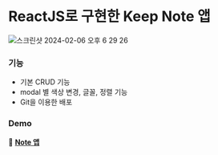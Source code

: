 # ReactJS로 구현한 Keep Note 앱

![스크린샷 2024-02-06 오후 6 29 26](https://github.com/Heo-y-y/react-budget-deploy-test-app/assets/112863029/898f65b6-05c7-4568-bb67-7946462c94bb)

### 기능
- 기본 CRUD 기능
- modal 별 색상 변경, 글꼴, 정렬 기능
- Git을 이용한 배포

### Demo

📎 **[Note 앱](https://heo-y-y.github.io/keep-note-app/#/)**
